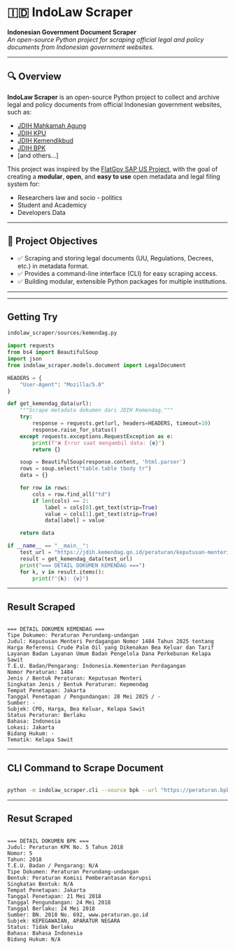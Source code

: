 # 🇮🇩 IndoLaw Scraper

**Indonesian Government Document Scraper**  
_An open-source Python project for scraping official legal and policy documents from Indonesian government websites._

---

## 🔍 Overview

**IndoLaw Scraper** is an open-source Python project to collect and archive legal and policy documents from official Indonesian government websites, such as:
- [JDIH Mahkamah Agung](https://jdih.mahkamahagung.go.id)
- [JDIH KPU](https://jdih.kpu.go.id)
- [JDIH Kemendikbud](https://jdih.kemendikdasmen.go.id)
- [JDIH BPK](https://peraturan.bpk.go.id)
- [and others...]

This project was inspired by the [FlatGov SAP US Project](https://flatgov.com/), with the goal of creating a **modular**, **open**, and **easy to use** open metadata and legal filing system for:
- Researchers law and socio - politics
- Student and Academicy
- Developers Data

---

## 🎯 Project Objectives

- ✅ Scraping and storing legal documents (UU, Regulations, Decrees, etc.) in metadata format.
- ✅ Provides a command-line interface (CLI) for easy scraping access.
- ✅ Building modular, extensible Python packages for multiple institutions.

---


---
## Getting Try

```py
indolaw_scraper/sources/kemendag.py

import requests
from bs4 import BeautifulSoup
import json
from indolaw_scraper.models.document import LegalDocument

HEADERS = {
    "User-Agent": "Mozilla/5.0"
}

def get_kemendag_data(url):
    """Scrape metadata dokumen dari JDIH Kemendag."""
    try:
        response = requests.get(url, headers=HEADERS, timeout=10)
        response.raise_for_status()
    except requests.exceptions.RequestException as e:
        print(f"❌ Error saat mengambil data: {e}")
        return {}

    soup = BeautifulSoup(response.content, 'html.parser')
    rows = soup.select("table.table tbody tr")
    data = {}

    for row in rows:
        cols = row.find_all("td")
        if len(cols) == 2:
            label = cols[0].get_text(strip=True)
            value = cols[1].get_text(strip=True)
            data[label] = value

    return data

if __name__ == "__main__":
    test_url = "https://jdih.kemendag.go.id/peraturan/keputusan-menteri-perdagangan-nomor-1484-tahun-2025-tentang-harga-referensi-crude-palm-oil-yang-dikenakan-bea-keluar-dan-tarif-layanan-badan-layanan-umum-badan-pengelola-dana-perkebunan-kelapa-sawit"
    result = get_kemendag_data(test_url)
    print("=== DETAIL DOKUMEN KEMENDAG ===")
    for k, v in result.items():
        print(f"{k}: {v}")


```
---
## Result Scraped

```text

=== DETAIL DOKUMEN KEMENDAG ===
Tipe Dokumen: Peraturan Perundang-undangan
Judul: Keputusan Menteri Perdagangan Nomor 1484 Tahun 2025 tentang Harga Referensi Crude Palm Oil yang Dikenakan Bea Keluar dan Tarif Layanan Badan Layanan Umum Badan Pengelola Dana Perkebunan Kelapa Sawit
T.E.U. Badan/Pengarang: Indonesia.Kementerian Perdagangan
Nomor Peraturan: 1484
Jenis / Bentuk Peraturan: Keputusan Menteri
Singkatan Jenis / Bentuk Peraturan: Kepmendag
Tempat Penetapan: Jakarta
Tanggal Penetapan / Pengundangan: 28 Mei 2025 / -
Sumber: -
Subjek: CPO, Harga, Bea Keluar, Kelapa Sawit
Status Peraturan: Berlaku
Bahasa: Indonesia
Lokasi: Jakarta
Bidang Hukum: -
Tematik: Kelapa Sawit

```
---
## CLI Command to Scrape Document 

```bash

python -m indolaw_scraper.cli --source bpk --url "https://peraturan.bpk.go.id/Details/227490/peraturan-kpk-no-5-tahun-2018"

```
---

## Resut Scraped

```text

=== DETAIL DOKUMEN BPK ===
Judul: Peraturan KPK No. 5 Tahun 2018  
Nomor: 5  
Tahun: 2018  
T.E.U. Badan / Pengarang: N/A  
Tipe Dokumen: Peraturan Perundang-undangan  
Bentuk: Peraturan Komisi Pemberantasan Korupsi  
Singkatan Bentuk: N/A  
Tempat Penetapan: Jakarta  
Tanggal Penetapan: 21 Mei 2018  
Tanggal Pengundangan: 24 Mei 2018  
Tanggal Berlaku: 24 Mei 2018  
Sumber: BN. 2018 No. 692, www.peraturan.go.id  
Subjek: KEPEGAWAIAN, APARATUR NEGARA  
Status: Tidak Berlaku  
Bahasa: Bahasa Indonesia  
Bidang Hukum: N/A  

```
